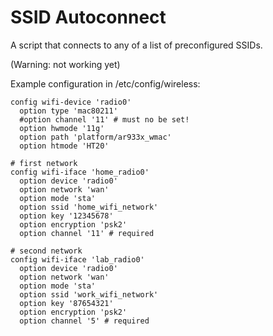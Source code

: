 # SSID Autoconnect

A script that connects to any of a list of preconfigured SSIDs.

(Warning: not working yet)

Example configuration in /etc/config/wireless:

```
config wifi-device 'radio0'
  option type 'mac80211'
  #option channel '11' # must no be set!
  option hwmode '11g'
  option path 'platform/ar933x_wmac'
  option htmode 'HT20'

# first network
config wifi-iface 'home_radio0'
  option device 'radio0'
  option network 'wan'
  option mode 'sta'
  option ssid 'home_wifi_network'
  option key '12345678'
  option encryption 'psk2'
  option channel '11' # required

# second network
config wifi-iface 'lab_radio0'
  option device 'radio0'
  option network 'wan'
  option mode 'sta'
  option ssid 'work_wifi_network'
  option key '87654321'
  option encryption 'psk2'
  option channel '5' # required
```
